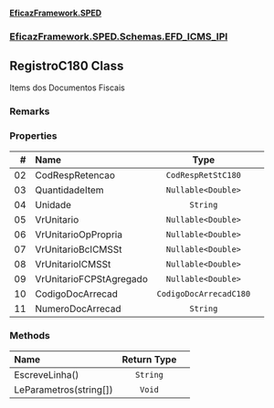 #### [EficazFramework.SPED](EficazFrameworkSPED.md 'EficazFramework SPED')
### [EficazFramework.SPED.Schemas.EFD_ICMS_IPI](EficazFramework.SPED.Schemas.EFD_ICMS_IPI.md 'EficazFramework.SPED.Schemas.EFD_ICMS_IPI')

## RegistroC180 Class

Items dos Documentos Fiscais

### Remarks
### Properties

| # | Name | Type | |
| ---: | :--- | :---: | :--- |
| 02 | CodRespRetencao | `CodRespRetStC180` |  |
| 03 | QuantidadeItem | `Nullable<Double>` |  |
| 04 | Unidade | `String` |  |
| 05 | VrUnitario | `Nullable<Double>` |  |
| 06 | VrUnitarioOpPropria | `Nullable<Double>` |  |
| 07 | VrUnitarioBcICMSSt | `Nullable<Double>` |  |
| 08 | VrUnitarioICMSSt | `Nullable<Double>` |  |
| 09 | VrUnitarioFCPStAgregado | `Nullable<Double>` |  |
| 10 | CodigoDocArrecad | `CodigoDocArrecadC180` |  |
| 11 | NumeroDocArrecad | `String` |  |
### Methods

| Name | Return Type | |
| :--- | :---: | :--- |
| EscreveLinha() | `String` |  |
| LeParametros(string[]) | `Void` |  |
